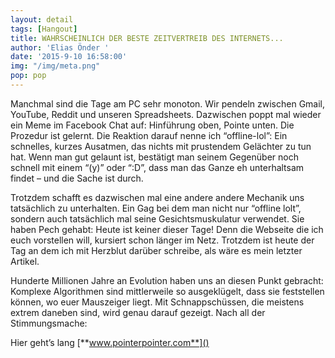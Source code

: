 ```yaml
---
layout: detail
tags: [Hangout]
title: WAHRSCHEINLICH DER BESTE ZEITVERTREIB DES INTERNETS...
author: 'Elias Önder '
date: '2015-9-10 16:58:00'
img: "/img/meta.png"
pop: pop
---
```

Manchmal sind die Tage am PC sehr monoton. Wir pendeln zwischen Gmail, YouTube, Reddit und unseren Spreadsheets. Dazwischen poppt mal wieder ein Meme im Facebook Chat auf: Hinführung oben, Pointe unten. Die Prozedur ist gelernt. Die Reaktion darauf nenne ich “offline-lol”: Ein schnelles, kurzes Ausatmen, das nichts mit prustendem Gelächter zu tun hat. Wenn man gut gelaunt ist, bestätigt man seinem Gegenüber noch schnell mit einem “(y)” oder “:D”, dass man das Ganze eh unterhaltsam findet – und die Sache ist durch.

Trotzdem schafft es dazwischen mal eine andere andere Mechanik uns tatsächlich zu unterhalten. Ein Gag bei dem man nicht nur “offline lolt”, sondern auch tatsächlich mal seine Gesichtsmuskulatur verwendet. Sie haben Pech gehabt: Heute ist keiner dieser Tage! Denn die Webseite die ich euch vorstellen will, kursiert schon länger im Netz. Trotzdem ist heute der Tag an dem ich mit Herzblut darüber schreibe, als wäre es mein letzter Artikel.

Hunderte Millionen Jahre an Evolution haben uns an diesen Punkt gebracht: Komplexe Algorithmen sind mittlerweile so ausgeklügelt, dass sie feststellen können, wo euer Mauszeiger liegt. Mit Schnappschüssen, die meistens extrem daneben sind, wird genau darauf gezeigt. Nach all der Stimmungsmache:

Hier geht’s lang [**www.pointerpointer.com**]()